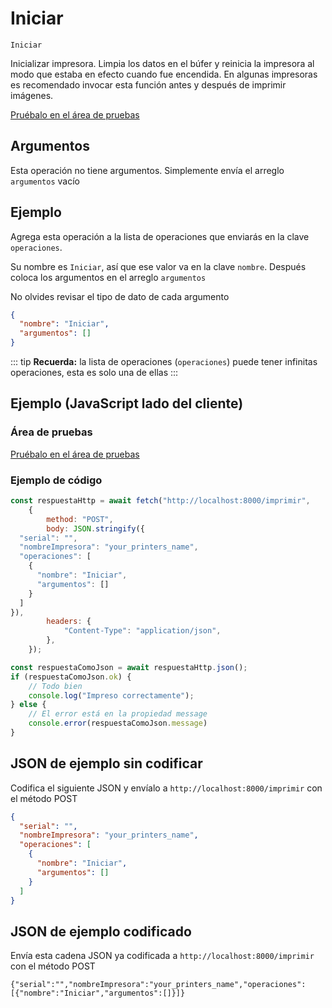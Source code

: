 # Iniciar

`Iniciar`

Inicializar impresora. Limpia los datos en el búfer y reinicia la impresora al modo que estaba en efecto cuando fue encendida. En algunas impresoras es recomendado invocar esta función antes y después de imprimir imágenes.




[Pruébalo en el área de pruebas](../area-pruebas.md?operacion=Iniciar)

## Argumentos
Esta operación no tiene argumentos. Simplemente envía el arreglo `argumentos` vacío

## Ejemplo

Agrega esta operación a la lista de operaciones que enviarás en la clave `operaciones`.

Su nombre es `Iniciar`, así que ese valor va en la clave `nombre`. Después coloca los argumentos en el arreglo `argumentos`

No olvides revisar el tipo de dato de cada argumento


```json
{
  "nombre": "Iniciar",
  "argumentos": []
}
```



::: tip
**Recuerda:** la lista de operaciones (`operaciones`) puede tener infinitas operaciones, esta es solo una de ellas
:::

## Ejemplo (JavaScript lado del cliente)

### Área de pruebas
[Pruébalo en el área de pruebas](../area-pruebas.md?operacion=Iniciar)
<Playground urlBase="../.." nombreOperacion="Iniciar" :ocultarOperacionesDisponibles="true"/>

### Ejemplo de código
```js
const respuestaHttp = await fetch("http://localhost:8000/imprimir",
    {
        method: "POST",
        body: JSON.stringify({
  "serial": "",
  "nombreImpresora": "your_printers_name",
  "operaciones": [
    {
      "nombre": "Iniciar",
      "argumentos": []
    }
  ]
}),
        headers: {
            "Content-Type": "application/json",
        },
    });

const respuestaComoJson = await respuestaHttp.json();
if (respuestaComoJson.ok) {
    // Todo bien
    console.log("Impreso correctamente");
} else {
    // El error está en la propiedad message
    console.error(respuestaComoJson.message)
}
```

## JSON de ejemplo sin codificar

Codifica el siguiente JSON y envíalo a `http://localhost:8000/imprimir` con el método POST

```json
{
  "serial": "",
  "nombreImpresora": "your_printers_name",
  "operaciones": [
    {
      "nombre": "Iniciar",
      "argumentos": []
    }
  ]
}
```

## JSON de ejemplo codificado

Envía esta cadena JSON ya codificada a `http://localhost:8000/imprimir` con el método POST

```
{"serial":"","nombreImpresora":"your_printers_name","operaciones":[{"nombre":"Iniciar","argumentos":[]}]}
```
